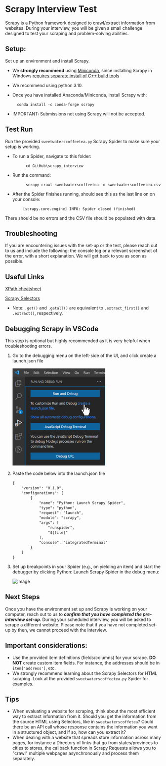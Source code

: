 # Scrapy Interview Test
Scrapy is a Python framework designed to crawl/extract information from websites. During your interview, you will be given a small challenge designed to test your scraping and problem-solving abilities. 
## Setup:
Set up an environment and install Scrapy. 
- We **strongly recommend** using [Miniconda](https://docs.conda.io/projects/miniconda/en/latest/), since installing Scrapy in Windows [requires separate install of C++ build tools](https://docs.scrapy.org/en/latest/intro/install.html#windows)
- We recommend using python 3.10.
- Once you have installed Anaconda/Miniconda, install Scrapy with: 
 
        conda install -c conda-forge scrapy
- IMPORTANT: Submissions not using Scrapy will not be accepted.
## Test Run
Run the provided `sweetwaterscoffeetea.py` Scrapy Spider to make sure your setup is working.
- To run a Spider, navigate to this folder:
  ```
        cd GitHub\scrapy_interview
  ```
- Run the command:
  ```
        scrapy crawl sweetwaterscoffeetea -o sweetwaterscoffeetea.csv
  ```
- After the Spider finishes running, should see this as the last line on on your console:
```
        [scrapy.core.engine] INFO: Spider closed (finished)
```

There should be no errors and the CSV file should be populated with data.

## Troubleshooting
If you are encountering issues with the set-up or the test, please reach out to us and include the following: the console log or a relevant screenshot of the error, with a short explanation. We will get back to you as soon as possible.

## Useful Links
[XPath cheatsheet](https://devhints.io/xpath)

[Scrapy Selectors](https://docs.scrapy.org/en/latest/topics/selectors.html)

- Note: `.get()` and `.getall()` are equivalent to `.extract_first()` and `.extract()`, respectively.

## Debugging Scrapy in VSCode
This step is optional but highly recommended as it is very helpful when troubleshooting errors.

1. Go to the debugging menu on the left-side of the UI, and click create a launch.json file

    <img src="images/2022-05-24 10_16_13-OverlayWindow.png" width = 300px/>

2. Paste the code below into the launch.json file
    ```
    {
        "version": "0.1.0",
        "configurations": [
            {
                "name": "Python: Launch Scrapy Spider",
                "type": "python",
                "request": "launch",
                "module": "scrapy",
                "args": [
                    "runspider",
                    "${file}"
                ],
                "console": "integratedTerminal"
            }
        ]
    }
    ```
3. Set up breakpoints in your Spider (e.g., on yielding an item) and start the debugger by clicking Python: Launch Scrapy Spider in the debug menu:

    <img width="604" alt="image" src="https://github.com/ChainXY/scrapy_interview/assets/22741899/b16c3718-56e6-41cc-a61b-df601615d73f">


## Next Steps
Once you have the environment set up and Scrapy is working on your computer, reach out to us to <b>*confirm that you have completed the pre-interview set-up*</b>. During your scheduled interview, you will be asked to scrape a different website. Please note that if you have not completed set-up by then, we cannot proceed with the interview.


## Important considerations:
- Use the provided item definitions (fields/columns) for your scrape. **DO NOT** create custom item fields. For instance, the addresses should be in `item['address']`, etc.
- We strongly recommend learning about the Scrapy Selectors for HTML scraping. Look at the provided `sweetwaterscoffeetea.py` Spider for examples.

## Tips
- When evaluating a website for scraping, think about the most efficient way to extract information from it. Should you get the information from the source HTML using Selectors, like in `sweetwaterscoffetea`? Could there be an API call whose response contains the information you want in a structured object, and if so, how can you extract it?
- When dealing with a website that spreads store information across many pages, for instance a Directory of links that go from states/provinces to cities to stores, the callback function in Scrapy Requests allows you to "crawl" multiple webpages asynchronously and process them separately.

